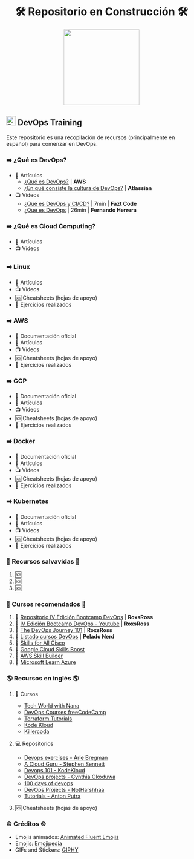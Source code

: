 <h1 align="center"> 🛠️ Repositorio en Construcción 🛠️ </h1>
<div align="center">
<img src="https://media.giphy.com/media/sthmCnCpfr8M8jtTQy/giphy.gif" width="200">
</div>

## <img src="https://raw.githubusercontent.com/Tarikul-Islam-Anik/Animated-Fluent-Emojis/master/Emojis/Travel%20and%20places/Rocket.png" alt="Rocket" width="25" height="25" /> DevOps Training 

Este repositorio es una recopilación de recursos (principalmente en español)  para comenzar en DevOps.

### ➡️ ¿Qué es DevOps?

- 📜 Artículos 
    - [¿Qué es DevOps?](https://aws.amazon.com/es/devops/what-is-devops/) | **AWS**
    - [¿En qué consiste la cultura de DevOps?](https://www.atlassian.com/es/devops/what-is-devops/devops-culture) | **Atlassian**
- 📺 Videos
    - [¿Qué es DevOps y CI/CD?](https://www.youtube.com/watch?v=xm1psJEFFIY) | 7min | **Fazt Code**
    - [¿Qué es DevOps](https://www.youtube.com/watch?v=3HBWubLOx8M) | 26min | **Fernando Herrera**

### ➡️ ¿Qué es Cloud Computing?

- 📜 Artículos 
- 📺 Videos

### ➡️ Linux

- 📜 Artículos 
- 📺 Videos
- 🆘 Cheatsheets (hojas de apoyo)
- 🚧 Ejercicios realizados 

### ➡️ AWS

- 📂 Documentación oficial
- 📜 Artículos 
- 📺 Videos
- 🆘 Cheatsheets (hojas de apoyo)
- 🚧 Ejercicios realizados 


### ➡️ GCP

- 📂 Documentación oficial
- 📜 Artículos 
- 📺 Videos
- 🆘 Cheatsheets (hojas de apoyo)
- 🚧 Ejercicios realizados 


### ➡️ Docker

- 📂 Documentación oficial
- 📜 Artículos 
- 📺 Videos
- 🆘 Cheatsheets (hojas de apoyo)
- 🚧 Ejercicios realizados 


### ➡️ Kubernetes

- 📂 Documentación oficial
- 📜 Artículos 
- 📺 Videos
- 🆘 Cheatsheets (hojas de apoyo)
- 🚧 Ejercicios realizados 

### 🛟 Recursos salvavidas 🛟

1. 🆘 
2. 🆘 
3. 🆘 


### 🧠 Cursos recomendados 🧠

1. 📌 [Repositorio IV Edición Bootcamp DevOps](https://github.com/roxsross/bootcamp-devops-2023) | **RoxsRoss**
2. 📌 [IV Edición Bootcamp DevOps - Youtube](https://youtube.com/playlist?list=PLNkefP1xaOeyTQuNnd6HYVPqCWMXn-c5P&si=3bmBnU_2r1WhwRUt) | **RoxsRoss**
3. 📌 [The DevOps Journey 101](https://github.com/roxsross/The-DevOps-Journey-101) | **RoxsRoss**
4. 📌 [Listado cursos DevOps](https://www.youtube.com/@PeladoNerd) | **Pelado Nerd**
5. 📌 [Skills for All Cisco](https://skillsforall.com/es/) 
6. 📌 [Google Cloud Skills Boost](https://www.cloudskillsboost.google/paths)
7. 📌 [AWS Skill Builder](https://explore.skillbuilder.aws/learn/external-ecommerce;view=signin;redirectURL=)
8. 📌 [Microsoft Learn Azure](https://learn.microsoft.com/es-es/training/azure/)


### 🌎 Recursos en inglés 🌎

1. 📌 Cursos
    - [Tech World with Nana](https://www.youtube.com/@TechWorldwithNana)
    - [DevOps Courses freeCodeCamp](https://youtube.com/playlist?list=PLWKjhJtqVAbkzvvpY12KkfiIGso9A_Ixs&si=bTP0uaYCKk7E7yOH) 
    - [Terraform Tutorials](https://developer.hashicorp.com/terraform/tutorials?product_intent=terraform)
    - [Kode Kloud](https://kodekloud.com/)
    - [Killercoda](https://killercoda.com/)

2. 💻 Repositorios
    - [Devops exercises - Arie Bregman](https://github.com/bregman-arie/devops-exercises)
    - [A Cloud Guru - Stephen Sennett](https://github.com/ACloudGuru-Resources)
    - [Devops 101 - KodeKloud](https://github.com/kodekloudhub/devops-101/tree/main)
    - [DevOps projects - Cynthia Okoduwa](https://github.com/cynthia-okoduwa/DevOps-projects/tree/main)
    - [100 days of devops](https://github.com/100daysofdevops/100daysofdevops/tree/master?tab=readme-ov-file)
    - [DevOps Projects - NotHarshhaa](https://github.com/NotHarshhaa/DevOps-Projects/tree/master)
    - [Tutorials - Anton Putra](https://github.com/antonputra/tutorials?tab=readme-ov-file)
3. 🆘 Cheatsheets (hojas de apoyo)


### ©️ Créditos ©️

- Emojis animados: [Animated Fluent Emojis](https://animated-fluent-emoji.vercel.app/)
- Emojis: [Emojipedia](https://emojipedia.org/es)
- GIFs and Stickers: [GIPHY](https://giphy.com/)






